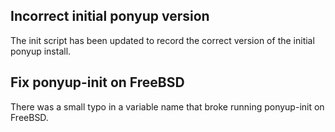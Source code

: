 ## Incorrect initial ponyup version

The init script has been updated to record the correct version of the initial ponyup install.
## Fix ponyup-init on FreeBSD

There was a small typo in a variable name that broke
running ponyup-init on FreeBSD.

